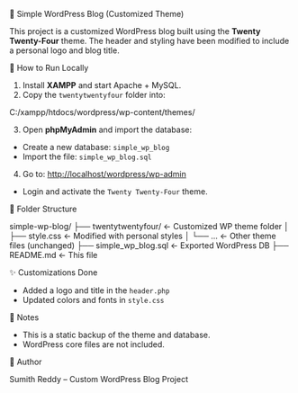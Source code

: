 📝 Simple WordPress Blog (Customized Theme)

This project is a customized WordPress blog built using the **Twenty Twenty-Four** theme. The header and styling have been modified to include a personal logo and blog title.

🚀 How to Run Locally

1. Install **XAMPP** and start Apache + MySQL.
2. Copy the `twentytwentyfour` folder into:

C:/xampp/htdocs/wordpress/wp-content/themes/

3. Open **phpMyAdmin** and import the database:
- Create a new database: `simple_wp_blog`
- Import the file: `simple_wp_blog.sql`

4. Go to:
[http://localhost/wordpress/wp-admin](http://localhost/wordpress/wp-admin)

- Login and activate the `Twenty Twenty-Four` theme.


📂 Folder Structure

simple-wp-blog/
├── twentytwentyfour/       ← Customized WP theme folder
│   ├── style.css           ← Modified with personal styles
│   └── ...                 ← Other theme files (unchanged)
├── simple\_wp\_blog.sql      ← Exported WordPress DB
├── README.md               ← This file


✨ Customizations Done

- Added a logo and title in the `header.php`
- Updated colors and fonts in `style.css`

🔑 Notes

- This is a static backup of the theme and database.
- WordPress core files are not included.

📌 Author

Sumith Reddy – Custom WordPress Blog Project
